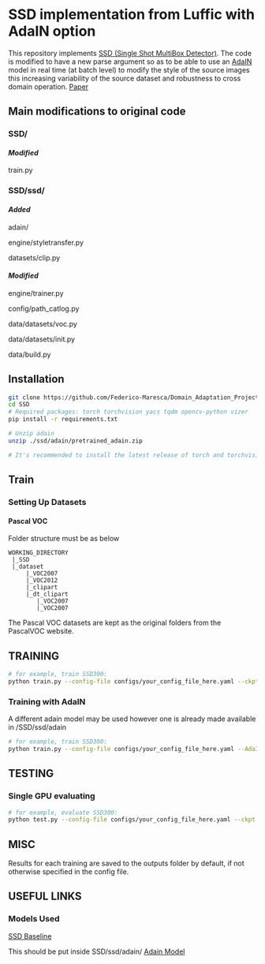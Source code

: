# SSD implementation from Luffic with AdaIN option

This repository implements [SSD (Single Shot MultiBox Detector)](https://github.com/lufficc/SSD). The code is modified to have a new parse argument so as to be able to use an [AdaIN](https://github.com/irasin/Pytorch_AdaIN) model in real time (at batch level) to modify the style of the source images this increasing variability of the source dataset and robustness to cross domain operation. [Paper](https://drive.google.com/file/d/1SrHe3J2RxiQ-35UqN1lhuYjDG3tuK3WV/view?usp=sharing)

## Main modifications to original code

### SSD/

#### *Modified*

train.py


### SSD/ssd/

#### *Added*

adain/

engine/styletransfer.py

datasets/clip.py


#### *Modified*

engine/trainer.py

config/path_catlog.py

data/datasets/voc.py

data/datasets/init.py

data/build.py

## Installation

```bash
git clone https://github.com/Federico-Maresca/Domain_Adaptation_Project.git
cd SSD
# Required packages: torch torchvision yacs tqdm opencv-python vizer
pip install -r requirements.txt

# Unzip adain
unzip ./ssd/adain/pretrained_adain.zip

# It's recommended to install the latest release of torch and torchvision.
```


## Train

### Setting Up Datasets
#### Pascal VOC

Folder structure must be as below
```
WORKING_DIRECTORY
 |_SSD
 |_dataset
     |_VOC2007
     |_VOC2012
     |_clipart
     |_dt_clipart
        |_VOC2007
        |_VOC2007
```

The Pascal VOC datasets are kept as the original folders from the PascalVOC website.

## TRAINING
```bash
# for example, train SSD300:
python train.py --config-file configs/your_config_file_here.yaml --ckpt ./outputs/DA_project_baseline/model_final.pth
```
### Training with AdaIN
A different adain model may be used however one is already made available in /SSD/ssd/adain
```bash
# for example, train SSD300:
python train.py --config-file configs/your_config_file_here.yaml --AdaIN_model ./ssd/adain/pretrained_adain.pth
```
## TESTING

### Single GPU evaluating

```bash
# for example, evaluate SSD300:
python test.py --config-file configs/your_config_file_here.yaml --ckpt ./outputs/DA_project_baseline/model_final.pth
```

## MISC

Results for each training are saved to the outputs folder by default, if not otherwise specified in the config file.

## USEFUL LINKS

### Models Used

[SSD Baseline](https://drive.google.com/file/d/1TuOw-bpjTKeEvv6SoH13ebhIGjEyt9E0/view?usp=sharing "Google's Homepage")

This should be put inside SSD/ssd/adain/
[Adain Model](https://drive.google.com/file/d/1hF72ulvKh3M7sQgRTM0ulV2aAZteGick/view?usp=sharing)


